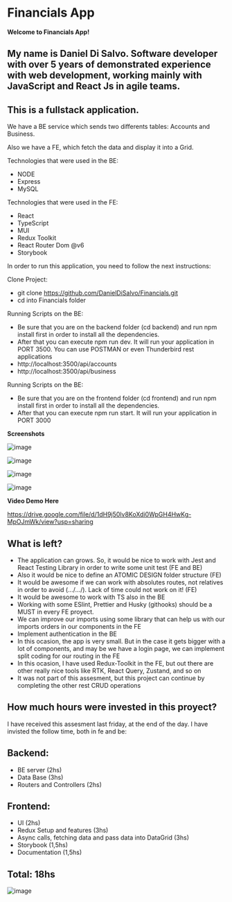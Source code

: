 # Financials App

**Welcome to Financials App!**

## My name is Daniel Di Salvo. Software developer with over 5 years of demonstrated experience with web development, working mainly with JavaScript and React Js in agile teams.

## This is a fullstack application. 

We have a BE service which sends two differents tables: Accounts and Business. 

Also we have a FE, which fetch the data and display it into a Grid. 

Technologies that were used in the BE: 

* NODE
* Express
* MySQL

Technologies that were used in the FE: 
* React
* TypeScript
* MUI
* Redux Toolkit
* React Router Dom @v6
* Storybook

In order to run this application, you need to follow the next instructions: 

Clone Project: 
* git clone https://github.com/DanielDiSalvo/Financials.git
* cd into Financials folder

Running Scripts on the BE: 
* Be sure that you are on the backend folder (cd backend) and run npm install first in order to install all the dependencies. 
* After that you can execute npm run dev. It will run your application in PORT 3500. You can use POSTMAN or even Thunderbird rest applications
* http://localhost:3500/api/accounts
* http://localhost:3500/api/business

Running Scripts on the BE: 
* Be sure that you are on the frontend folder (cd frontend) and run npm install first in order to install all the dependencies. 
* After that you can execute npm run start. It will run your application in PORT 3000

**Screenshots** 

![image](https://user-images.githubusercontent.com/30606588/226442112-2f9a86b7-2592-43d0-ab4c-6c1dd72ebdbc.png)

![image](https://user-images.githubusercontent.com/30606588/226443724-8bfd93c8-743c-4607-b746-9a9adc98209a.png)

![image](https://user-images.githubusercontent.com/30606588/226443828-c7b8fbf5-f7a1-4dca-8b92-15d3e13396d3.png)

![image](https://user-images.githubusercontent.com/30606588/226447172-cf7b0873-438a-4867-bdc7-4f39ba90d7c0.png)


**Video Demo Here**

https://drive.google.com/file/d/1dH9j50lv8KoXdi0WpGH4HwKg-MpOJmWk/view?usp=sharing


## What is left?

* The application can grows. So, it would be nice to work with Jest and React Testing Library in order to write some unit test (FE and BE)
* Also it would be nice to define an ATOMIC DESIGN folder structure (FE)
* It would be awesome if we can work with absolutes routes, not relatives in order to avoid (.../.../). Lack of time could not work on it! (FE)
* It would be awesome to work with TS also in the BE
* Working with some ESlint, Prettier and Husky (githooks) should be a MUST in every FE proyect. 
* We can improve our imports using some library that can help us with our imports orders in our components in the FE
* Implement authentication in the BE
* In this ocasion, the app is very small. But in the case it gets bigger with a lot of components, and may be we have a login page, we can implement split coding for our routing in the FE
* In this ocasion, I have used Redux-Toolkit in the FE, but out there are other really nice tools like RTK, React Query, Zustand, and so on
* It was not part of this assesment, but this project can continue by completing the other rest CRUD operations

## How much hours were invested in this proyect?
I have received this assesment last friday, at the end of the day. I have invisted the follow time, both in fe and be: 

## Backend:

* BE server (2hs)
* Data Base (3hs)
* Routers and Controllers (2hs)

## Frontend: 

* UI (2hs)
* Redux Setup and features (3hs)
* Async calls, fetching data and pass data into DataGrid (3hs)
* Storybook (1,5hs)
* Documentation (1,5hs)

## Total: 18hs 

![image](https://user-images.githubusercontent.com/30606588/226444415-2e3a0bd8-7021-4fe5-b0cb-cb7fef0ddcd9.png)

